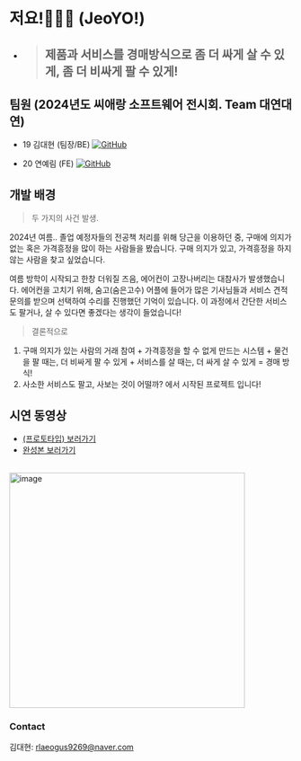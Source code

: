 # 저요!🙋🏻‍♂️ (JeoYO!)

 - > ## 제품과 서비스를 경매방식으로 좀 더 싸게 살 수 있게, 좀 더 비싸게 팔 수 있게! 

## 팀원 (2024년도 씨애랑 소프트웨어 전시회. Team 대연대연) 
- 19 김대현 (팀장/BE)
<a href = "https://github.com/LifeIsRightward"><img alt="GitHub" src ="https://img.shields.io/badge/GitHub-181717.svg?&style=flat-square&logo=GitHub&logoColor=white"/>
</a>

- 20 연예림 (FE)
<a href = "https://github.com/yinneu"><img alt="GitHub" src ="https://img.shields.io/badge/GitHub-181717.svg?&style=flat-square&logo=GitHub&logoColor=white"/>
</a>

## 개발 배경
> 두 가지의 사건 발생.

2024년 여름.. 졸업 예정자들의 전공책 처리를 위해 당근을 이용하던 중, 구매에 의지가 없는 혹은 가격흥정을 많이 하는 사람들을 봤습니다.
구매 의지가 있고, 가격흥정을 하지 않는 사람을 찾고 싶었습니다.

여름 방학이 시작되고 한창 더워질 즈음, 에어컨이 고장나버리는 대참사가 발생했습니다.
에어컨을 고치기 위해, 숨고(숨은고수) 어플에 들어가 많은 기사님들과 서비스 견적 문의를 받으며 선택하여 수리를 진행했던 기억이 있습니다.
이 과정에서 간단한 서비스도 팔거나, 살 수 있다면 좋겠다는 생각이 들었습니다!

> 결론적으로
1. 구매 의지가 있는 사람의 거래 참여 + 가격흥정을 할 수 없게 만드는 시스템 + 물건을 팔 때는, 더 비싸게 팔 수 있게 + 서비스를 살 때는, 더 싸게 살 수 있게 = 경매 방식!
2. 사소한 서비스도 팔고, 사보는 것이 어떨까?
에서 시작된 프로젝트 입니다!






## 시연 동영상
- <a href="https://youtu.be/mnbGxXkverY?si=3euriHbqkCEslG0d">(프로토타입) 보러가기</a> <br>
- <a href="https://youtu.be/fB6TveUo6p8?si=zIzpm9K1bT9-JCdG"> 완성본 보러가기</a> <br>
<!-- [![시연영상](http://img.youtube.com/vi/fB6TveUo6p8/0.jpg)](https://youtu.be/fB6TveUo6p8?si=zIzpm9K1bT9-JCdG) -->

<br>
<img width="419" alt="image" src="https://github.com/user-attachments/assets/93145944-50fe-42a3-b754-fc81e63bc9ab">


### Contact
김대현: rlaeogus9269@naver.com
